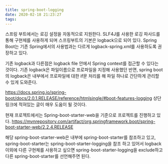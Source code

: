```yaml
---
title: spring-boot-logging
date: 2020-02-18 21:23:27
tags:
---
```


스프링 부트에서는 로깅 설정을 자동적으로 지원한다.
SLF4J를 사용한 로깅 파사드를 통해 구현체를 사용하게 되며 스프링부트의 기본은 logback으로 되어 있다.
Spring Boot는 기존 Spring에서의 사용법과는 다르게 logback-spring.xml를 사용하도록 권장하고 있다.

기존 logback과 다른점은 logback file 안에서 Spring context를 접근할 수 있다는 것이다.
기존 logback은 파일이름으로 프로파일을 지정해 사용했던 반면, spring boot의 logback은 
내부에서 프로파일에 대한 if문 처리를 해 파일 하나로 간단하게 관리할 수 있게 도와준다.

https://docs.spring.io/spring-boot/docs/2.0.1.RELEASE/reference/htmlsingle/#boot-features-logging
상단 링크에 적혀있는 글이 매우 도움이 될 것이다.

현재 프로젝트에서는 Spring-boot-starter-web을 기준으로 프로젝트를 진행하고 있다.
https://mvnrepository.com/artifact/org.springframework.boot/spring-boot-starter-web/2.2.4.RELEASE

해당 spring-boot-starter-web은 내부에 spring-boot-starter를 참조하고 있고, 
spring-boot-starter는 spring-boot-starter-logging을 참조 하고 있어서 logback 이외에 다른 구현체를 사용하고 싶으면
spring-boot-starter-logging을 exclude하고 다른 spring-boot-starter를 선언해주면 된다.

